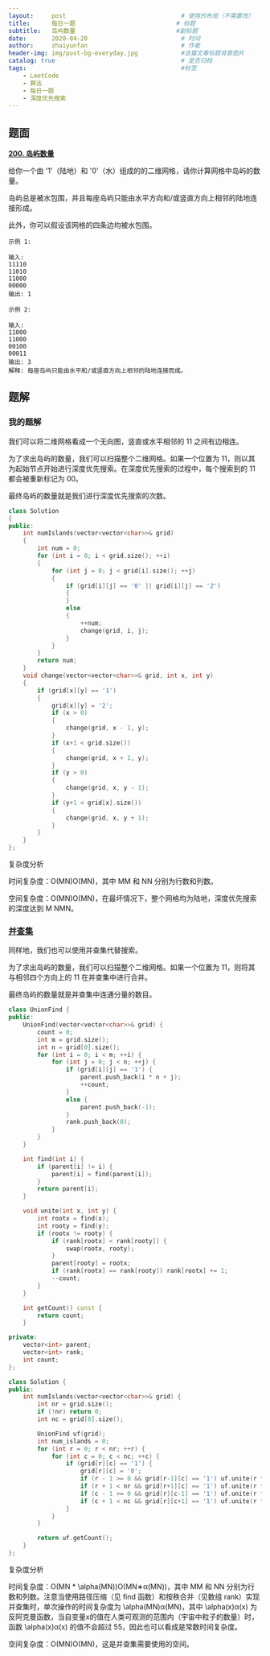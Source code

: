 ```yaml
---
layout:     post                                # 使用的布局（不需要改）
title:      每日一题                            # 标题 
subtitle:   岛屿数量                            #副标题
date:       2020-04-20                          # 时间
author:     zhaiyunfan                          # 作者
header-img: img/post-bg-everyday.jpg            #这篇文章标题背景图片
catalog: true                                   # 是否归档
tags:                                           #标签
    - LeetCode
    - 算法
    - 每日一题
    - 深度优先搜索
---
```


## 题面

[**200. 岛屿数量**](https://leetcode-cn.com/problems/number-of-islands/)

给你一个由 '1'（陆地）和 '0'（水）组成的的二维网格，请你计算网格中岛屿的数量。

岛屿总是被水包围，并且每座岛屿只能由水平方向和/或竖直方向上相邻的陆地连接形成。

此外，你可以假设该网格的四条边均被水包围。

```
示例 1:

输入:
11110
11010
11000
00000
输出: 1
```

```
示例 2:

输入:
11000
11000
00100
00011
输出: 3
解释: 每座岛屿只能由水平和/或竖直方向上相邻的陆地连接而成。
```

## 题解

### 我的题解

我们可以将二维网格看成一个无向图，竖直或水平相邻的 11 之间有边相连。

为了求出岛屿的数量，我们可以扫描整个二维网格。如果一个位置为 11，则以其为起始节点开始进行深度优先搜索。在深度优先搜索的过程中，每个搜索到的 11 都会被重新标记为 00。

最终岛屿的数量就是我们进行深度优先搜索的次数。

```cpp
class Solution
{
public:
    int numIslands(vector<vector<char>>& grid)
    {
        int num = 0;
        for (int i = 0; i < grid.size(); ++i)
        {
            for (int j = 0; j < grid[i].size(); ++j)
            {
                if (grid[i][j] == '0' || grid[i][j] == '2')
                {
                }
                else
                {
                    ++num;
                    change(grid, i, j);
                }
            }
        }
        return num;
    }
    void change(vector<vector<char>>& grid, int x, int y)
    {
        if (grid[x][y] == '1')
        {
            grid[x][y] = '2';
            if (x > 0)
            {
                change(grid, x - 1, y);
            }
            if (x+1 < grid.size())
            {
                change(grid, x + 1, y);
            }
            if (y > 0)
            {
                change(grid, x, y - 1);
            }
            if (y+1 < grid[x].size())
            {
                change(grid, x, y + 1);
            }
        }
    }
};
```

复杂度分析

时间复杂度：O(MN)O(MN)，其中 MM 和 NN 分别为行数和列数。

空间复杂度：O(MN)O(MN)，在最坏情况下，整个网格均为陆地，深度优先搜索的深度达到 M NMN。

### [并查集](https://leetcode-cn.com/problems/number-of-islands/solution/dao-yu-shu-liang-by-leetcode/)

同样地，我们也可以使用并查集代替搜索。

为了求出岛屿的数量，我们可以扫描整个二维网格。如果一个位置为 11，则将其与相邻四个方向上的 11 在并查集中进行合并。

最终岛屿的数量就是并查集中连通分量的数目。

```cpp
class UnionFind {
public:
    UnionFind(vector<vector<char>>& grid) {
        count = 0;
        int m = grid.size();
        int n = grid[0].size();
        for (int i = 0; i < m; ++i) {
            for (int j = 0; j < n; ++j) {
                if (grid[i][j] == '1') {
                    parent.push_back(i * n + j);
                    ++count;
                }
                else {
                    parent.push_back(-1);
                }
                rank.push_back(0);
            }
        }
    }

    int find(int i) {
        if (parent[i] != i) {
            parent[i] = find(parent[i]);
        }
        return parent[i];
    }

    void unite(int x, int y) {
        int rootx = find(x);
        int rooty = find(y);
        if (rootx != rooty) {
            if (rank[rootx] < rank[rooty]) {
                swap(rootx, rooty);
            }
            parent[rooty] = rootx;
            if (rank[rootx] == rank[rooty]) rank[rootx] += 1;
            --count;
        }
    }

    int getCount() const {
        return count;
    }

private:
    vector<int> parent;
    vector<int> rank;
    int count;
};

class Solution {
public:
    int numIslands(vector<vector<char>>& grid) {
        int nr = grid.size();
        if (!nr) return 0;
        int nc = grid[0].size();

        UnionFind uf(grid);
        int num_islands = 0;
        for (int r = 0; r < nr; ++r) {
            for (int c = 0; c < nc; ++c) {
                if (grid[r][c] == '1') {
                    grid[r][c] = '0';
                    if (r - 1 >= 0 && grid[r-1][c] == '1') uf.unite(r * nc + c, (r-1) * nc + c);
                    if (r + 1 < nr && grid[r+1][c] == '1') uf.unite(r * nc + c, (r+1) * nc + c);
                    if (c - 1 >= 0 && grid[r][c-1] == '1') uf.unite(r * nc + c, r * nc + c - 1);
                    if (c + 1 < nc && grid[r][c+1] == '1') uf.unite(r * nc + c, r * nc + c + 1);
                }
            }
        }

        return uf.getCount();
    }
};
```

复杂度分析

时间复杂度：O(MN * \alpha(MN))O(MN∗α(MN))，其中 MM 和 NN 分别为行数和列数。注意当使用路径压缩（见 find 函数）和按秩合并（见数组 rank）实现并查集时，单次操作的时间复杂度为 \alpha(MN)α(MN)，其中 \alpha(x)α(x) 为反阿克曼函数，当自变量x的值在人类可观测的范围内（宇宙中粒子的数量）时，函数 \alpha(x)α(x) 的值不会超过 55，因此也可以看成是常数时间复杂度。

空间复杂度：O(MN)O(MN)，这是并查集需要使用的空间。
